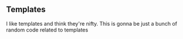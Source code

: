 ## Templates

I like templates and think they're nifty. This is gonna be just a bunch of random code
related to templates
